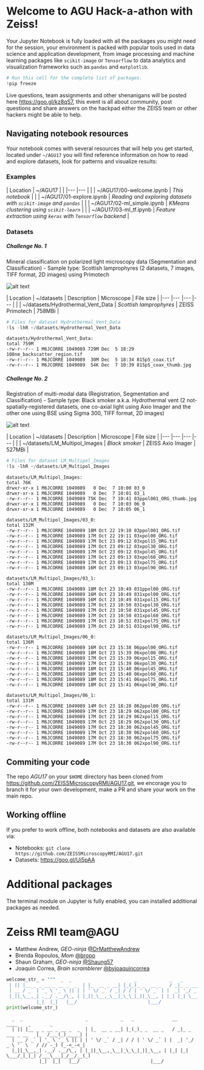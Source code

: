 
# Welcome to AGU Hack-a-athon with Zeiss!
Your Jupyter Notebook is fully loaded with all the packages you might need for the session, 
your environment is packed with popular tools used in data science and application development, 
from image processing and machine learning packages like `scikit-image` or `Tensorflow` to data analytics 
and visualization frameworks such as `pandas` and `matplotlib`.


```python
# Run this cell for the complete list of packages.
!pip freeze
```

Live questions, team assignments and other shenanigans will be posted here https://goo.gl/kz8qS7, this event is all about community, post questions and share answers on the hackpad either the ZEISS team or other hackers might be able to help.

## Navigating notebook resources
Your notebook comes with several resources that will help you get started, located under `~/AGU17` you 
will find reference information on how to read and explore datasets, look for patterns and visualize 
results:

### Examples
| Location | ~/AGU17 |  	|
|---	|---	|
| | ~/AGU17/00-welcome.ipynb | *This notebook* |
| | ~/AGU17/01-explore.ipynb | *Reading and exploring datasets with `scikit-image` and `pandas`* |
| | ~/AGU17/02-ml_simple.ipynb | *KMeans clustering using `scikit-learn`* |
| | ~/AGU17/03-ml_tf.ipynb | *Feature extraction using `keras` with `Tensorflow` backend* |

### Datasets

##### Challenge No. 1
Mineral classification on polarized light microscopy data (Segmentation and Classification)
    - Sample type: Scottish lamprophyres (2 datasets, 7 images, TIFF format, 2D images) using Primotech

![alt text](03ppol001_ORG_thumb.jpg)

| Location | ~/datasets |  Description | Microscope | File size |
|---	|---	|---	|---	|
| | ~/datasets/Hydrothermal_Vent_Data | *Scottish lamprophyres* | ZEISS Primotech | 758MBi |

```python
# Files for dataset Hydrothermal_Vent_Data
!ls -lhR ~/datasets/Hydrothermal_Vent_Data
```

    datasets/Hydrothermal_Vent_Data:
    total 759M
    -rw-r--r-- 1 M6JCORRE 1049089 729M Dec  5 18:29 100nm_backscatter_region.tif
    -rw-r--r-- 1 M6JCORRE 1049089  30M Dec  5 18:34 815p5_coax.tif
    -rw-r--r-- 1 M6JCORRE 1049089  54K Dec  7 10:39 815p5_coax_thumb.jpg
    

##### Challenge No. 2
Registration of multi-modal data (Registration, Segmentation and Classification)
    - Sample type: Black smoker a.k.a. Hydrothermal vent (2 not-spatially-registered datasets, one co-axial light using Axio Imager and the other one using BSE using Sigma 300, TIFF format, 2D images)
    
![alt text](815p5_coax_thumb.jpg)

| Location | ~/datasets |  Description | Microscope | File size |
|---	|---	|---	|---	|
| | ~/datasets/LM_Multipol_Images | *Black smoker* | ZEISS Axio Imager | 527MBi |

```python
# Files for dataset LM_Multipol_Images
!ls -lhR ~/datasets/LM_Multipol_Images
```

    datasets/LM_Multipol_Images:
    total 76K
    drwxr-xr-x 1 M6JCORRE 1049089   0 Dec  7 10:00 03_0
    drwxr-xr-x 1 M6JCORRE 1049089   0 Dec  7 10:01 03_1
    -rw-r--r-- 1 M6JCORRE 1049089 75K Dec  7 10:41 03ppol001_ORG_thumb.jpg
    drwxr-xr-x 1 M6JCORRE 1049089   0 Dec  7 10:03 06_0
    drwxr-xr-x 1 M6JCORRE 1049089   0 Dec  7 10:05 06_1
    
    datasets/LM_Multipol_Images/03_0:
    total 132M
    -rw-r--r-- 1 M6JCORRE 1049089 18M Oct 22 19:10 03ppol001_ORG.tif
    -rw-r--r-- 1 M6JCORRE 1049089 17M Oct 22 19:11 03xpol00_ORG.tif
    -rw-r--r-- 1 M6JCORRE 1049089 17M Oct 23 09:12 03xpol15_ORG.tif
    -rw-r--r-- 1 M6JCORRE 1049089 17M Oct 23 09:12 03xpol30_ORG.tif
    -rw-r--r-- 1 M6JCORRE 1049089 17M Oct 23 09:12 03xpol45_ORG.tif
    -rw-r--r-- 1 M6JCORRE 1049089 17M Oct 23 09:13 03xpol60_ORG.tif
    -rw-r--r-- 1 M6JCORRE 1049089 17M Oct 23 09:13 03xpol75_ORG.tif
    -rw-r--r-- 1 M6JCORRE 1049089 16M Oct 23 09:13 03xpol90_ORG.tif
    
    datasets/LM_Multipol_Images/03_1:
    total 130M
    -rw-r--r-- 1 M6JCORRE 1049089 18M Oct 23 10:49 031ppol00_ORG.tif
    -rw-r--r-- 1 M6JCORRE 1049089 16M Oct 23 10:49 031xpol00_ORG.tif
    -rw-r--r-- 1 M6JCORRE 1049089 16M Oct 23 10:49 031xpol15_ORG.tif
    -rw-r--r-- 1 M6JCORRE 1049089 17M Oct 23 10:50 031xpol30_ORG.tif
    -rw-r--r-- 1 M6JCORRE 1049089 17M Oct 23 10:50 031xpol45_ORG.tif
    -rw-r--r-- 1 M6JCORRE 1049089 17M Oct 23 10:50 031xpol60_ORG.tif
    -rw-r--r-- 1 M6JCORRE 1049089 17M Oct 23 10:51 031xpol75_ORG.tif
    -rw-r--r-- 1 M6JCORRE 1049089 17M Oct 23 10:51 031xpol90_ORG.tif
    
    datasets/LM_Multipol_Images/06_0:
    total 136M
    -rw-r--r-- 1 M6JCORRE 1049089 16M Oct 23 15:38 06ppol00_ORG.tif
    -rw-r--r-- 1 M6JCORRE 1049089 18M Oct 23 15:39 06xpol00_ORG.tif
    -rw-r--r-- 1 M6JCORRE 1049089 17M Oct 23 15:39 06xpol15_ORG.tif
    -rw-r--r-- 1 M6JCORRE 1049089 17M Oct 23 15:39 06xpol30_ORG.tif
    -rw-r--r-- 1 M6JCORRE 1049089 18M Oct 23 15:40 06xpol45_ORG.tif
    -rw-r--r-- 1 M6JCORRE 1049089 18M Oct 23 15:40 06xpol60_ORG.tif
    -rw-r--r-- 1 M6JCORRE 1049089 18M Oct 23 15:41 06xpol75_ORG.tif
    -rw-r--r-- 1 M6JCORRE 1049089 18M Oct 23 15:41 06xpol90_ORG.tif
    
    datasets/LM_Multipol_Images/06_1:
    total 131M
    -rw-r--r-- 1 M6JCORRE 1049089 14M Oct 23 18:28 062ppol00_ORG.tif
    -rw-r--r-- 1 M6JCORRE 1049089 17M Oct 23 18:29 062xpol00_ORG.tif
    -rw-r--r-- 1 M6JCORRE 1049089 17M Oct 23 18:29 062xpol15_ORG.tif
    -rw-r--r-- 1 M6JCORRE 1049089 17M Oct 23 18:29 062xpol30_ORG.tif
    -rw-r--r-- 1 M6JCORRE 1049089 17M Oct 23 18:30 062xpol45_ORG.tif
    -rw-r--r-- 1 M6JCORRE 1049089 17M Oct 23 18:30 062xpol60_ORG.tif
    -rw-r--r-- 1 M6JCORRE 1049089 17M Oct 23 18:30 062xpol75_ORG.tif
    -rw-r--r-- 1 M6JCORRE 1049089 17M Oct 23 18:30 062xpol90_ORG.tif
    

## Commiting your code
The repo *AGU17* on your `$HOME` directory has been cloned from https://github.com/ZEISSMicroscopyRMI/AGU17.git, we encorage you to branch it for your own development, make a PR and share your work on the main repo.

## Working offline
If you prefer to work offline, both notebooks and datasets are also available via:
 - Notebooks: `git clone https://github.com/ZEISSMicroscopyRMI/AGU17.git`
 - Datasets: https://goo.gl/Ui5pAA

# Additional packages
The terminal module on Jupyter is fully enabled, you can installed additional packages as needed.

# Zeiss RMI team@AGU
- Matthew Andrew, *GEO-ninja* [@DrMatthewAndrew](https://twitter.com/DrMatthewAndrew)
- Brenda Ropoulos, *Mom* [@bropo](https://twitter.com/bropo)
- Shaun Graham, *GEO-ninja* [@Shaung57](https://twitter.com/Shaung57)
- Joaquin Correa, *Brain scramblerer* [@byjoaquincorrea](https://twitter.com/byjoaquincorrea)


```python
welcome_str_ = """  _  _                       _            _   _              __                 ____    _       _ \n \
 | || |__ _ _ __ _ __ _  _  | |_  __ _ __| |_(_)_ _  __ _   / _|_ _ ___ _ __   |_  /___(_)_____| |\n \
 | __ / _` | '_ \ '_ \ || | | ' \/ _` / _| / / | ' \/ _` | |  _| '_/ _ \ '  \   / // -_) (_-<_-<_|\n \
 |_||_\__,_| .__/ .__/\_, | |_||_\__,_\__|_\_\_|_||_\__, | |_| |_| \___/_|_|_| /___\___|_/__/__(_)\n \
           |_|  |_|   |__/                          |___/                                         \n"""
print(welcome_str_)
```

      _  _                       _            _   _              __                 ____    _       _ 
      | || |__ _ _ __ _ __ _  _  | |_  __ _ __| |_(_)_ _  __ _   / _|_ _ ___ _ __   |_  /___(_)_____| |
      | __ / _` | '_ \ '_ \ || | | ' \/ _` / _| / / | ' \/ _` | |  _| '_/ _ \ '  \   / // -_) (_-<_-<_|
      |_||_\__,_| .__/ .__/\_, | |_||_\__,_\__|_\_\_|_||_\__, | |_| |_| \___/_|_|_| /___\___|_/__/__(_)
                |_|  |_|   |__/                          |___/                                         
    
    

